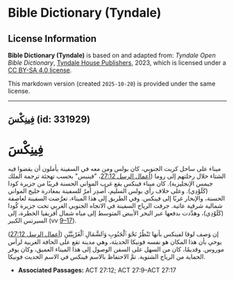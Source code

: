 # Bible Dictionary (Tyndale)

## License Information

**Bible Dictionary (Tyndale)** is based on and adapted from: _Tyndale Open Bible Dictionary_, [Tyndale House Publishers](https://tyndaleopenresources.com/), 2023, which is licensed under a [CC BY-SA 4.0 license](https://creativecommons.org/licenses/by-sa/4.0/legalcode.en).

This markdown version (created `2025-10-20`) is provided under the same license.



--------------------------------

## فِينِكْسَ (id: 331929)

فِينِكْسَ
=========

ميناء على ساحل كريت الجنوبي، كان بولس ومن معه في السفينة يأملون أن يقضوا فيه الشتاء خلال رحلتهم إلى روما ([أعمال الرسل 27:12](https://ref.ly/Acts27:12)، "فينيس" بحسب تهجئة ترجمة الملك جيمس الإنجليزية). كان ميناء فينكس يقع غرب المواني الحسنة قريبًا من جزيرة كودا (كَلَوْدِي). وعلى خلاف رأي بولس السليم، أُصدِر أمرٌ للسفينة بمغادرة خليج المواني الحسنة، والإبحار غربًا إلى فينكس. وفي الطريق إلى هذا الميناء، تعرَّضت السفينة لعاصفة شمالية شرقية عاتية. جرفت الرياح السفينة في الاتجاه الجنوبي الغربي تحت جزيرة كُودا (كَلَوْدِي)، وهدَّدت بدفعها عبر البحر الأبيض المتوسط إلى مياه شمال أفريقيا الخطرة، إلى السيرتس الكبير (vv [9–17](https://ref.ly/Acts27:9-Acts27:17)).

إن وَصف لوقا لفينكس بأنها تَنْظُرُ نَحْوَ ٱلْجَنُوبِ وَٱلشَّمَالِ ٱلْغَرْبِيَّيْنِ ([أعمال الرسل 27:12](https://ref.ly/Acts27:12)) يوحي بأن هذا المكان هو نفسه فونيكا الحديثة، وهي مدينة تقع على الحافة الغربية لرأس موروس. وقديمًا، كان من السهل على السفن الوصول إلى هذا الميناء العميق، وكان يوفر الحماية من الرياح الشتوية. تمَّ الاحتفاظ بالاسم فينكس في الاسم الحديث فونيكا.

* **Associated Passages:** ACT 27:12; ACT 27:9–ACT 27:17

